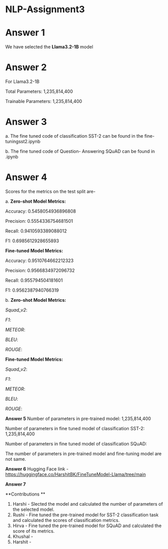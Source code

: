 # NLP-Assignment3

# Answer 1 

We have selected the **Llama3.2-1B** model

# Answer 2

For Llama3.2-1B

Total Parameters: 1,235,814,400

Trainable Parameters: 1,235,814,400

# Answer 3 

a. The fine tuned code of classification SST-2 can be found in the fine-tuningsst2.ipynb

b. The fine tuned code of Question- Answering SQuAD can be found in .ipynb       

# Answer 4
Scores for the metrics on the test split are-

a. 
**Zero-shot Model Metrics:**

Accuracy: 0.5458054936896808

Precision: 0.5554336754681501

Recall: 0.9410593389088012

F1: 0.6985612928655893

**Fine-tuned Model Metrics:**

Accuracy: 0.9510764662212323

Precision: 0.9566834972096732

Recall: 0.955794504181601

F1: 0.9562387940766319

b.
**Zero-shot Model Metrics:**

_Squad_v2_: 

_F1_:

_METEOR_:

_BLEU_:

_ROUGE_:

**Fine-tuned Model Metrics:**

_Squad_v2_: 

_F1_:

_METEOR_:

_BLEU_:

_ROUGE_:

**Answer 5**
Number of parameters in pre-trained model: 1,235,814,400

Number of parameters in fine tuned model of classification SST-2: 1,235,814,400

Number of parameters in fine tuned model of classification SQuAD: 

The number of parameters in pre-trained model and fine-tuning model are not same.

**Answer 6**
Hugging Face link - https://huggingface.co/HarshitBK/FineTuneModel-Llama/tree/main

**Answer 7**

**Contributions **
1. Harshi - Slected the model and calculated the number of parameters of the selected model.
2. Rushi - Fine tuned the pre-trained model for SST-2 classification task and calculated the scores of classification metrics.
3. Hirva - Fine tuned the pre-trained model for SQuAD and calculated the score of its metrics.
4. Khushal - 
5. Harshit - 


